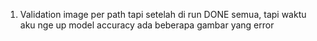 1. Validation image per path tapi setelah di run DONE semua, tapi waktu aku nge up model accuracy ada beberapa gambar yang error